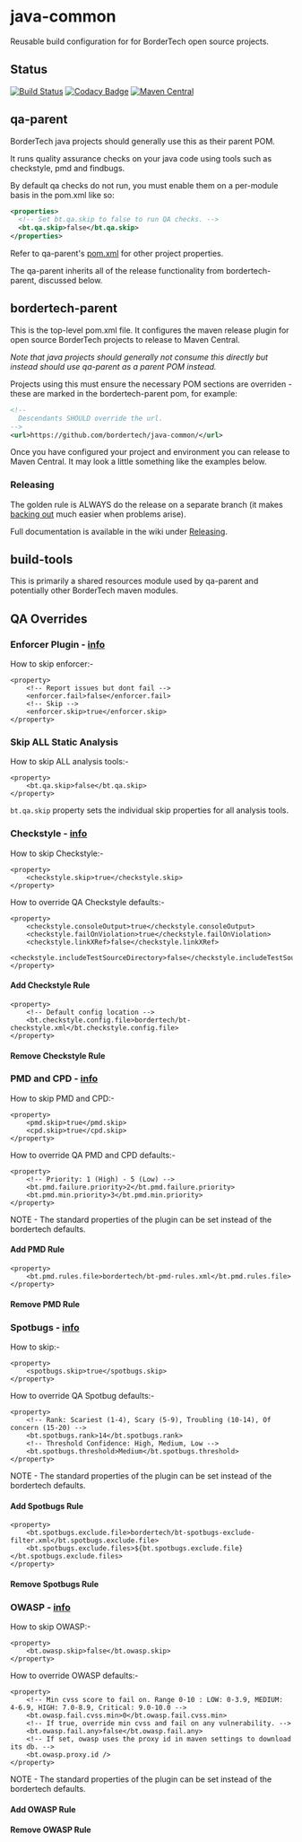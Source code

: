 # java-common

Reusable build configuration for for BorderTech open source projects.

## Status

[![Build Status](https://travis-ci.com/BorderTech/java-common.svg?branch=master)](https://travis-ci.com/BorderTech/java-common)
[![Codacy Badge](https://api.codacy.com/project/badge/Grade/c7a2226acd574943af9ae966c54b05e6)](https://app.codacy.com/app/BorderTech/java-common?utm_source=github.com&utm_medium=referral&utm_content=BorderTech/java-common&utm_campaign=Badge_Grade_Dashboard)
[![Maven Central](https://img.shields.io/maven-central/v/com.github.bordertech.common/bordertech-parent.svg?label=Maven%20Central)](https://search.maven.org/search?q=g:%22com.github.bordertech.common%22%20AND%20a:%22bordertech-parent%22)

## qa-parent

BorderTech java projects should generally use this as their parent POM.

It runs quality assurance checks on your java code using tools such as checkstyle, pmd and findbugs.

By default qa checks do not run, you must enable them on a per-module basis in the pom.xml like so:

``` xml
<properties>
  <!-- Set bt.qa.skip to false to run QA checks. -->
  <bt.qa.skip>false</bt.qa.skip>
</properties>
```

Refer to qa-parent's [pom.xml](https://github.com/BorderTech/java-common/blob/master/qa-parent/pom.xml) for other project properties.

The qa-parent inherits all of the release functionality from bordertech-parent, discussed below.

## bordertech-parent

This is the top-level pom.xml file.
It configures the maven release plugin for open source BorderTech projects to release to Maven Central.

_Note that java projects should generally not consume this directly but instead should use qa-parent as a parent POM instead._

Projects using this must ensure the necessary POM sections are overriden - these are marked in the bordertech-parent pom, for example:

``` xml
<!--
  Descendants SHOULD override the url.
-->
<url>https://github.com/bordertech/java-common/</url>
```

Once you have configured your project and environment you can release to Maven Central. It may look a little something like the examples below.

### Releasing

The golden rule is ALWAYS do the release on a separate branch (it makes [backing out](https://github.com/BorderTech/java-common/wiki/Releasing#dealing-with-failure) much easier when problems arise).

Full documentation is available in the wiki under [Releasing](https://github.com/BorderTech/java-common/wiki/Releasing).

## build-tools

This is primarily a shared resources module used by qa-parent and potentially other BorderTech maven modules.

## QA Overrides

### Enforcer Plugin - [info](https://maven.apache.org/enforcer/maven-enforcer-plugin/enforce-mojo.html)

How to skip enforcer:-
```
<property>
	<!-- Report issues but dont fail -->
	<enforcer.fail>false</enforcer.fail>
	<!-- Skip -->
	<enforcer.skip>true</enforcer.skip>
</property>
```

### Skip ALL Static Analysis

How to skip ALL analysis tools:-
```
<property>
	<bt.qa.skip>false</bt.qa.skip>
</property>
```

`bt.qa.skip` property sets the individual skip properties for all analysis tools.

### Checkstyle - [info](https://maven.apache.org/plugins/maven-checkstyle-plugin/checkstyle-mojo.html)

How to skip Checkstyle:-
```
<property>
	<checkstyle.skip>true</checkstyle.skip>
</property>
```

How to override QA Checkstyle defaults:-

```
<property>
	<checkstyle.consoleOutput>true</checkstyle.consoleOutput>
	<checkstyle.failOnViolation>true</checkstyle.failOnViolation>
	<checkstyle.linkXRef>false</checkstyle.linkXRef>
	<checkstyle.includeTestSourceDirectory>false</checkstyle.includeTestSourceDirectory>
</property>
```

#### Add Checkstyle Rule
```
<property>
	<!-- Default config location -->
	<bt.checkstyle.config.file>bordertech/bt-checkstyle.xml</bt.checkstyle.config.file>
</property>
```

#### Remove Checkstyle Rule

### PMD and CPD - [info](https://maven.apache.org/plugins/maven-pmd-plugin/)

How to skip PMD and CPD:-
```
<property>
	<pmd.skip>true</pmd.skip>
	<cpd.skip>true</cpd.skip>
</property>
```

How to override QA PMD and CPD defaults:-

```
<property>
	<!-- Priority: 1 (High) - 5 (Low) -->
	<bt.pmd.failure.priority>2</bt.pmd.failure.priority>
	<bt.pmd.min.priority>3</bt.pmd.min.priority>
</property>
```

NOTE - The standard properties of the plugin can be set instead of the bordertech defaults.

#### Add PMD Rule
```
<property>
	<bt.pmd.rules.file>bordertech/bt-pmd-rules.xml</bt.pmd.rules.file>
</property>
```

#### Remove PMD Rule


### Spotbugs - [info]()

How to skip:-
```
<property>
	<spotbugs.skip>true</spotbugs.skip>
</property>
```

How to override QA Spotbug defaults:-

```
<property>
	<!-- Rank: Scariest (1-4), Scary (5-9), Troubling (10-14), Of concern (15-20) -->
	<bt.spotbugs.rank>14</bt.spotbugs.rank>
	<!-- Threshold Confidence: High, Medium, Low -->
	<bt.spotbugs.threshold>Medium</bt.spotbugs.threshold>
</property>
```

NOTE - The standard properties of the plugin can be set instead of the bordertech defaults.

#### Add Spotbugs Rule

```
<property>
	<bt.spotbugs.exclude.file>bordertech/bt-spotbugs-exclude-filter.xml</bt.spotbugs.exclude.file>
	<bt.spotbugs.exclude.files>${bt.spotbugs.exclude.file}</bt.spotbugs.exclude.files>
</property>
```


#### Remove Spotbugs Rule


### OWASP - [info](https://jeremylong.github.io/DependencyCheck/dependency-check-maven/configuration.html)

How to skip OWASP:-
```
<property>
	<bt.owasp.skip>false</bt.owasp.skip>
</property>
```

How to override OWASP defaults:-

```
<property>
	<!-- Min cvss score to fail on. Range 0-10 : LOW: 0-3.9, MEDIUM: 4-6.9, HIGH: 7.0-8.9, Critical: 9.0-10.0 -->
	<bt.owasp.fail.cvss.min>0</bt.owasp.fail.cvss.min>
	<!-- If true, override min cvss and fail on any vulnerability. -->
	<bt.owasp.fail.any>false</bt.owasp.fail.any>
	<!-- If set, owasp uses the proxy id in maven settings to download its db. -->
	<bt.owasp.proxy.id />
</property>
```

NOTE - The standard properties of the plugin can be set instead of the bordertech defaults.

#### Add OWASP Rule

#### Remove OWASP Rule
